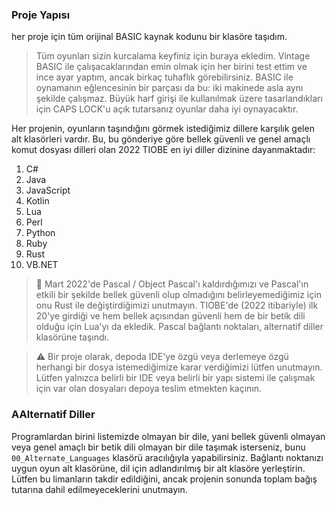
### Proje Yapısı
her proje için tüm orijinal BASIC kaynak kodunu bir klasöre taşıdım.

> Tüm oyunları sizin kurcalama keyfiniz için buraya ekledim. Vintage BASIC ile çalışacaklarından emin olmak için her birini test ettim ve ince ayar yaptım, ancak birkaç tuhaflık görebilirsiniz. BASIC ile oynamanın eğlencesinin bir parçası da bu: iki makinede asla aynı şekilde çalışmaz. Büyük harf girişi ile kullanılmak üzere tasarlandıkları için CAPS LOCK'u açık tutarsanız oyunlar daha iyi oynayacaktır.

Her projenin, oyunların taşındığını görmek istediğimiz dillere karşılık gelen alt klasörleri vardır. Bu, bu gönderiye göre bellek güvenli ve genel amaçlı komut dosyası dilleri olan 2022 TIOBE en iyi diller dizinine dayanmaktadır:

1. C# 
2. Java
3. JavaScript
4. Kotlin
5. Lua
6. Perl
7. Python
8. Ruby
9. Rust
10. VB.NET

> 📢 Mart 2022'de Pascal / Object Pascal'ı kaldırdığımızı ve Pascal'ın etkili bir şekilde bellek güvenli olup olmadığını belirleyemediğimiz için onu Rust ile değiştirdiğimizi unutmayın. TIOBE'de (2022 itibariyle) ilk 20'ye girdiği ve hem bellek açısından güvenli hem de bir betik dili olduğu için Lua'yı da ekledik. Pascal bağlantı noktaları, alternatif diller klasörüne taşındı. 

> ⚠️ Bir proje olarak, depoda IDE'ye özgü veya derlemeye özgü herhangi bir dosya istemediğimize karar verdiğimizi lütfen unutmayın. Lütfen yalnızca belirli bir IDE veya belirli bir yapı sistemi ile çalışmak için var olan dosyaları depoya teslim etmekten kaçının.

### AAlternatif Diller

Programlardan birini listemizde olmayan bir dile, yani bellek güvenli olmayan veya genel amaçlı bir betik dili olmayan bir dile taşımak isterseniz, bunu `00_Alternate_Languages` klasörü aracılığıyla yapabilirsiniz. Bağlantı noktanızı uygun oyun alt klasörüne, dil için adlandırılmış bir alt klasöre yerleştirin. Lütfen bu limanların takdir edildiğini, ancak projenin sonunda toplam bağış tutarına dahil edilmeyeceklerini unutmayın.


